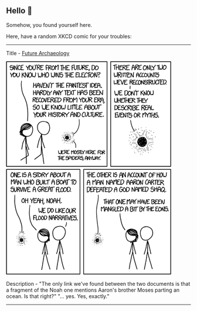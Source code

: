## Hello 👀

Somehow, you found yourself here.

Here, have a random XKCD comic for your troubles:

-----------------------------------

Title - [Future Archaeology](https://xkcd.com/1748)

![Future Archaeology](./random_comic.png)

Description - "The only link we've found between the two documents is that a fragment of the Noah one mentions Aaron's brother Moses parting an ocean. Is that right?" "... yes. Yes, exactly."

-----------------------------------